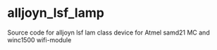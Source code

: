 # alljoyn_lsf_lamp
Source code for alljoyn lsf lam class device for Atmel samd21 MC and winc1500 wifi-module
